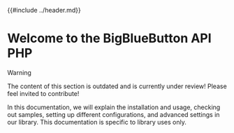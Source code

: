 {{#include ../header.md}}

# Welcome to the BigBlueButton API PHP
> [!WARNING]  
> The content of this section is outdated and is currently under review!
> Please feel invited to contribute!

In this documentation, we will explain the installation and usage, checking out samples, 
setting up different configurations, and advanced settings in our library. This documentation 
is specific to library uses only.
